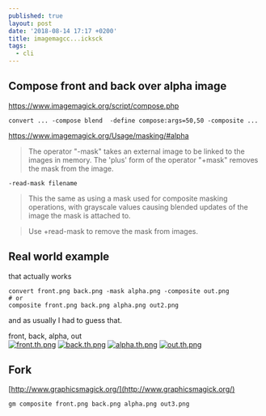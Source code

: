 ```yaml
---
published: true
layout: post
date: '2018-08-14 17:17 +0200'
title: imagemagcc...icksck
tags:
  - cli
---
```

## Compose front and back over alpha image

https://www.imagemagick.org/script/compose.php

    convert ... -compose blend  -define compose:args=50,50 -composite ...

https://www.imagemagick.org/Usage/masking/#alpha

> The operator "-mask" takes an external image to be linked to the images in memory. The 'plus' form of the operator "+mask" removes the mask from the image.

    -read-mask filename
    
> This the same as using a mask used for composite masking operations, with grayscale values causing blended updates of the image the mask is attached to.

> Use +read-mask to remove the mask from images.

## Real world example

that actually works

    convert front.png back.png -mask alpha.png -composite out.png
    # or
    composite front.png back.png alpha.png out2.png
    
and as usually I had to guess that.

front, back, alpha, out  
[![front.th.png](https://cdn.scrot.moe/images/2018/08/14/front.th.png)](https://scrot.moe/image/9CqS8)
[![back.th.png](https://cdn.scrot.moe/images/2018/08/14/back.th.png)](https://scrot.moe/image/9Cs1W)
[![alpha.th.png](https://cdn.scrot.moe/images/2018/08/14/alpha.th.png)](https://scrot.moe/image/9CE72)
[![out.th.png](https://cdn.scrot.moe/images/2018/08/14/out.th.png)](https://scrot.moe/image/9CDjZ) 

## Fork

[http://www.graphicsmagick.org/](http://www.graphicsmagick.org/)

    gm composite front.png back.png alpha.png out3.png
